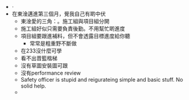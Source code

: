 - ·
- 在東淦邁進第三個月，覺我自己有啲中伏
	- 東淦愛的三角：。施工組與項目組分開
	- 施工組好似只需要負責後勤。不用幫忙啲進度
	- 項目組要跟進補料，但不會透露目標進度給你聽
		- 常常是粗重野不斷做
	- 在233沒什麼可學
	- 看不出晋籃楷梯
	- 沒有草圖安裝圖可跟
	- 沒有performance review
	- Safety officer is stupid and reigurateing simple and basic stuff. No solid help.
	-